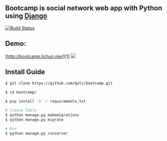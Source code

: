 ## Bootcamp is social network web app with Python using [Django][0] 

[![Build Status](https://travis-ci.org/qulc/bootcamp.svg?branch=master)](https://travis-ci.org/qulc/bootcamp)

## Demo: 
[http://bootcamp.lichun.me/][1]
![](http://i.imgur.com/pGS1kRd.png)

## Install Guide
```bash
$ git clone https://github.com/qulc/bootcamp.git

$ cd bootcamp/

$ pip install -U -r requirements.txt

# Create Table
$ python manage.py makemigrations
$ python manage.py migrate

# Run
$ python manage.py runserver
```

[0]: https://www.djangoproject.com/
[1]: http://bootcamp.lichun.me/
[2]: http://www.sinacloud.com/doc/sae/docker/python-getting-started.html
